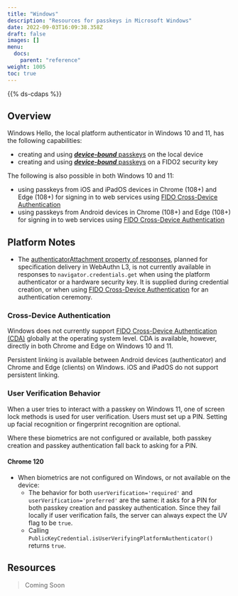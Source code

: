 ```yaml
---
title: "Windows"
description: "Resources for passkeys in Microsoft Windows"
date: 2022-09-03T16:09:38.358Z
draft: false
images: []
menu:
  docs:
    parent: "reference"
weight: 1005
toc: true
---
```


{{% ds-cdaps %}}

## Overview

Windows Hello, the local platform authenticator in Windows 10 and 11, has the following capabilities:

- creating and using [***device-bound*** passkeys](../terms#device-bound-passkey) on the local device
- creating and using [***device-bound*** passkeys](../terms#device-bound-passkey) on a FIDO2 security key

The following is also possible in both Windows 10 and 11:

- using passkeys from iOS and iPadOS devices in Chrome (108+) and Edge (108+) for signing in to web services using [FIDO Cross-Device Authentication](../terms#cross-device-authentication-cda)
- using passkeys from Android devices in Chrome (108+) and Edge (108+) for signing in to web services using [FIDO Cross-Device Authentication](../terms#cross-device-authentication-cda)

## Platform Notes

- The [authenticatorAttachment property of responses](https://w3c.github.io/webauthn/#dom-publickeycredential-authenticatorattachment), planned for specification delivery in WebAuthn L3, is not currently available in responses to `navigator.credentials.get` when using the platform authenticator or a hardware security key. It is supplied during credential creation, or when using [FIDO Cross-Device Authentication](/docs/reference/terms/#cross-device-authentication-cda) for an authentication ceremony.

### Cross-Device Authentication

Windows does not currently support [FIDO Cross-Device Authentication (CDA)](../terms#cross-device-authentication-cda) globally at the operating system level. CDA is available, however, directly in both Chrome and Edge on Windows 10 and 11.

Persistent linking is available between Android devices (authenticator) and Chrome and Edge (clients) on Windows. iOS and iPadOS do not support persistent linking.

### User Verification Behavior

When a user tries to interact with a passkey on Windows 11, one of screen lock methods is used for user verification. Users must set up a PIN. Setting up facial recognition or fingerprint recognition are optional.

Where these biometrics are not configured or available, both passkey creation and passkey authentication fall back to asking for a PIN.

#### Chrome 120

- When biometrics are not configured on Windows, or not available on the device:
  - The behavior for both `userVerification='required'` and `userVerification='preferred'` are the same: it asks for a PIN for both passkey creation and passkey authentication. Since they fail locally if user verification fails, the server can always expect the UV flag to be `true`.
  - Calling `PublicKeyCredential.isUserVerifyingPlatformAuthenticator()` returns `true`.

## Resources

> Coming Soon
